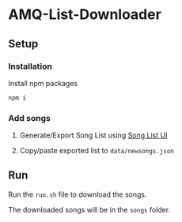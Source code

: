 # AMQ-List-Downloader

## Setup

### Installation

Install npm packages
```sh
npm i
```

### Add songs 

1. Generate/Export Song List using [Song List UI](https://github.com/TheJoseph98/AMQ-Scripts#song-list-ui-amqsonglistuiuserjs)

2. Copy/paste exported list to `data/newsongs.json`

## Run

Run the `run.sh` file to download the songs. 

The downloaded songs will be in the `songs` folder.
